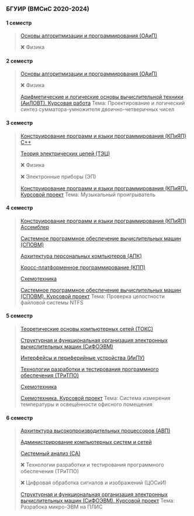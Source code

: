 ### БГУИР (ВМСиС 2020-2024) 
#### 1 семестр
> [Основы алгоритмизации и программирования (ОАиП)](https://github.com/Lipki3/OAIP)
> 
> ❌ Физика 
#### 2 семестр
> [Основы алгоритмизации и программирования (ОАиП)](https://github.com/Lipki3/OAIP)
> 
> ❌ Физика 
> 
> [Арифметические и логические основы вычислительной техники (АиЛОВТ). Курсовая работа](https://github.com/Lipki3/AILOVT)
> Тема: Проектирование и логический синтез сумматора-умножителя двоично-четверичных чисел
#### 3 семестр
> [Конструирование программ и языки программирования (КПиЯП) С++](https://github.com/Lipki3/KPIYAP-CPP)
> 
> [Теория электрических цепей (ТЭЦ)](https://github.com/Lipki3/TEC)
> 
> ❌ Физика 
> 
> ❌ Электронные приборы (ЭП)
> 
> [Конструирование программ и языки программирования (КПиЯП). Курсовой проект](https://github.com/Lipki3/MP3-Player)
> Тема: Музыкальный проигрыватель
#### 4 семестр
> [Конструирование программ и языки программирования (КПиЯП) Ассемблер](https://github.com/Lipki3/KPIYAP-Assembly)
>
> [Системное программное обеспечение вычислительных машин (СПОВМ)](https://github.com/Lipki3/SPOVM)
>
> [Архитектура персональных компьютеров (АПК)](https://github.com/Lipki3/APK)
>
> [Кросс-платформенное программирование (КПП)](https://github.com/Lipki3/KPP)
>
> [Схемотехника](https://github.com/Lipki3/SchemT)
>
> [Системное программное обеспечение вычислительных машин (СПОВМ). Курсовой проект](https://github.com/Lipki3/SPOVM)
> Тема: Проверка целостности файловой системы NTFS 
#### 5 семестр
> [Теоретические основы компьютерных сетей (ТОКС)](https://github.com/Lipki3/TOKS)
>
> [Структурная и функциональная организация электронных вычислительных машин (СиФОЭВМ)](https://github.com/Lipki3/SIFO)
>
> [Интерфейсы и периферийные устройства (ИиПУ)](https://github.com/Lipki3/IIPU)
>
> [Технологии разработки и тестирования программного обеспечения (ТРиТПО)](https://github.com/Lipki3/TRITPO-LAB2-6)
>
> [Схемотехника](https://github.com/Lipki3/SchemT)
>
> [Схемотехника. Курсовой проект](https://github.com/Lipki3/Temperature-Luminocity_Controller)
> Тема: Система измерения температуры и освещённости офисного помещения
#### 6 семестр
> [Архитектура высокопроизводительных процессоров (АВП)](https://github.com/Lipki3/AVP)
>
> [Администрирование компьютерных систем и сетей](https://github.com/Lipki3/AKSIS)
>
> [Системный анализ (СА)](https://github.com/Lipki3/SA)
>
> ❌ Технологии разработки и тестирования программного обеспечения (ТРиТПО)
>
> ❌ Цифровая обработка сигналов и изображений (ЦОСиИ)
>
> [Структурная и функциональная организация электронных вычислительных машин (СиФОЭВМ). Курсовой проект](https://github.com/Lipki3/SiFO-CP)
> Тема: Разрабока микро-ЭВМ на ПЛИС

